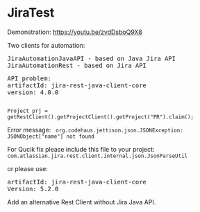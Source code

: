 # JiraTest

Demonstration:
https://youtu.be/zvdDsboQ9X8

Two clients for automation:
<pre>
JiraAutomationJavaAPI - based on Java Jira API
JiraAutomationRest - based on Jira API
</pre>

<pre>
API problem:
artifactId: jira-rest-java-client-core
version: 4.0.0
</pre>
<code>
Project prj = getRestClient().getProjectClient().getProject("PR").claim();
</code>

Error message:
<code>
org.codehaus.jettison.json.JSONException: JSONObject["name"] not found
</code>

For Qucik fix please include this file to your project:
<code>
com.atlassian.jira.rest.client.internal.json.JsonParseUtil
</code>

or please use:
<pre>
artifactId: jira-rest-java-client-core 
Version: 5.2.0
</pre>

Add an alternative Rest Client without Jira Java API.